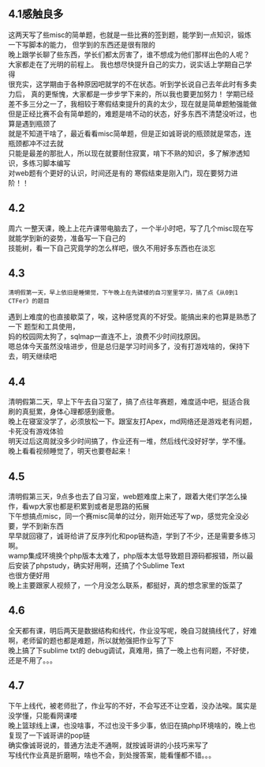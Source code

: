 ##  4.1感触良多
   这两天写了些misc的简单题，也就是一些比赛的签到题，能学到一点知识，锻炼一下写脚本的能力，
但学到的东西还是很有限的   
    晚上跟学长聊了些东西，学长们都太厉害了，谁不想成为他们那样出色的人呢？
大家都走在了光明的前程上。 我也想尽快提升自己的实力，说实话上学期自己学得    
很充实，这学期由于各种原因吧就学的不在状态。听到学长说自己去年此时有多卖力后，
真的更惭愧，大家都是一步步学下来的，所以我也要更加努力！
    学期已经差不多三分之一了，我相较于寒假结束提升的真的太少，现在就是简单题勉强能做
但是正经比赛不会有简单题的，难题是啃不动的状态，好多东西不清楚没听过，也算是遇到瓶颈了    
就是不知道干啥了，最近看看misc简单题，但是正如诚哥说的瓶颈就是常态，连瓶颈都冲不过去就   
只能是最差的那批人，所以现在就要耐住寂寞，啃下不熟的知识，多了解渗透知识，多练习脚本编写   
对web题有个更好的认识，时间还是有的
    寒假结束是刚入门，现在要努力进阶！！
   
## 4.2
周六 一整天课，晚上上花卉课带电脑去了，一个半小时吧，写了几个misc现在写就能学到新的姿势，准备写一下自己的   
技能树，看一下自己究竟学的怎么样吧，很久不用好多东西也在淡忘   

## 4.3
    清明假第一天，早上依旧是睡懒觉，下午晚上在先骕楼的自习室里学习，搞了点《从0到1 CTFer》的题目    
遇到上难度的也直接歇菜了，唉，这种感觉真的不好受。能搞出来的也算是熟悉了一下 题型和工具使用，   
妈的校园网太狗了，sqlmap一直连不上，浪费不少时间找原因。      
    嗯总体今天虽然没啥进步，但是总归是学习时间多了，没有打游戏啥的，保持下去，明天继续吧     
    

## 4.4
   清明假第二天，早上下午去自习室了，搞了点往年赛题，难度适中吧，挺适合我    
   刷的真挺累，身体心理都感到疲惫。   
   晚上在寝室没学了，必须放松一下。跟室友打Apex，md网络还是游戏老有问题，卡死没有游戏体验   
   明天过后这周就没多少时间搞了，作业还有一堆，然后线代没好好学，学不懂。     
   晚上看看视频睡觉了，明天也要卷起来！   
   
## 4.5
   清明假第三天，9点多也去了自习室，web题难度上来了，跟着大佬们学怎么操作，看wp大家也都是积累到或者是思路的拓展   
   下午想搞点misc，同一个赛misc简单的过分，刚开始还写了wp，感觉完全没必要，学不到新东西   
   早早就回寝了，诚哥给讲了反序列化和pop链构造，学到了不少，还是需要多练习啊。   
   wamp集成环境换个php版本太难了，php版本太低导致题目源码都报错，所以最后安装了phpstudy，确实好用啊，还搞了个Sublime Text  
   也很方便好用     
   晚上主要跟家人视频了，一个月没怎么联系，都挺好，真的想念家里的饭菜了    
   
## 4.6
   全天都有课，明后两天是数据结构和线代，作业没写呢，晚自习就搞线代了，好难啊，老师留的题也都是难题，所以就勉强把作业写了下   
   晚上搞了下sublime txt的 debug调试，真难用，搞了一晚上也有问题，不好使，还是不用了。。。     
   
## 4.7
   下午上线代，被老师批了，作业写的不好，不会写还不让空着，没办法唉。属实是没学懂，只能看网课喽          
   晚上篮球线上课，也没啥事，不过也没干多少事，依旧在搞php环境啥的，晚上也复现了一下诚哥讲的pop链    
   确实像诚哥说的，普通方法走不通啊，就按诚哥讲的小技巧来写了    
   写线代作业真是折磨啊，啥也不会，到处搜答案，能看懂都不错。。。   
   

   
   
